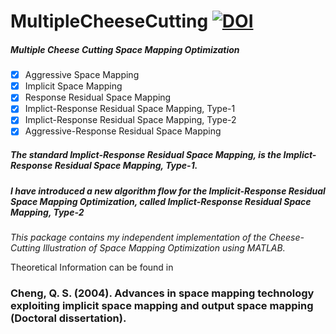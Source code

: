 # MultipleCheeseCutting [![DOI](https://zenodo.org/badge/151842423.svg)](https://zenodo.org/badge/latestdoi/151842423)

##### Multiple Cheese Cutting Space Mapping Optimization
- [x] Aggressive Space Mapping
- [x] Implicit Space Mapping
- [x] Response Residual Space Mapping
- [x] Implict-Response Residual Space Mapping, Type-1
- [x] Implict-Response Residual Space Mapping, Type-2
- [x] Aggressive-Response Residual Space Mapping

##### The standard Implict-Response Residual Space Mapping, is the Implict-Response Residual Space Mapping, Type-1.
##### I have introduced a new algorithm flow for the Implicit-Response Residual Space Mapping Optimization, called Implict-Response Residual Space Mapping, Type-2

*This package contains my independent implementation of the Cheese-Cutting Illustration of Space Mapping Optimization using MATLAB.*

Theoretical Information can be found in
### Cheng, Q. S. (2004). Advances in space mapping technology exploiting implicit space mapping and output space mapping (Doctoral dissertation).
